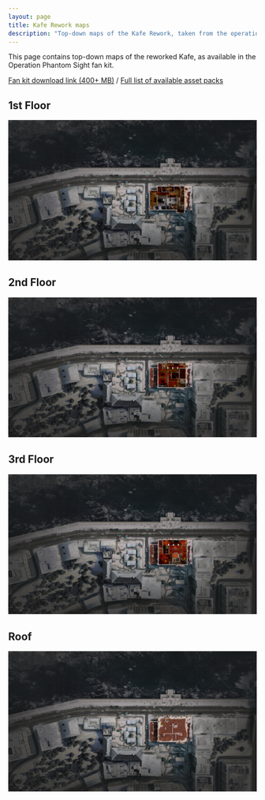 ```yaml
---
layout: page
title: Kafe Rework maps
description: "Top-down maps of the Kafe Rework, taken from the operation asset pack"
---
```


This page contains top-down maps of the reworked Kafe, as available in the Operation Phantom Sight fan kit. 

[Fan kit download link (400+ MB)](https://ubi.li/8R7Ua) / [Full list of available asset packs](https://www.reddit.com/r/Rainbow6/wiki/assets)

## 1st Floor

[![Kafe Rework, 1F map](/assets/images/kafe-rework/kafe-rework-1f.jpg)](/assets/images/kafe-rework/kafe-rework-1f.jpg)

## 2nd Floor

[![Kafe Rework, 2F map](/assets/images/kafe-rework/kafe-rework-2f.jpg)](/assets/images/kafe-rework/kafe-rework-2f.jpg)

## 3rd Floor

[![Kafe Rework, 3F map](/assets/images/kafe-rework/kafe-rework-3f.jpg)](/assets/images/kafe-rework/kafe-rework-3f.jpg)

## Roof

[![Kafe Rework, Roof map](/assets/images/kafe-rework/kafe-rework-roof.jpg)](/assets/images/kafe-rework/kafe-rework-roof.jpg)